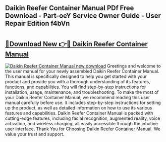 ## Daikin Reefer Container Manual PDf Free Download - Part-oeY Service Owner Guide - User Repair Edition f4bVn

# <h2><a href="http://bc31944.oget.top/?id=Daikin+Reefer+Container+Manual">🔗Download New 👉🔴 Daikin Reefer Container Manual</a></h2>

[![Daikin Reefer Container Manual new download](https://i.imgur.com/5g1atiW.png)](http://bc31944.oget.top/?id=Daikin+Reefer+Container+Manual)
Greetings and welcome to the user manual for your newly assembled Daikin Reefer Container Manual. This manual is specifically designed to help you get started with your product and provide you with a thorough understanding of its features, functions, and capabilities. You will find step-by-step instructions for installation, usage, maintenance, and troubleshooting. To make the most of your Daikin Reefer Container Manual, we recommend reading this user manual carefully before use. It includes step-by-step instructions for setting up the product, as well as detailed information on how to use its various features and capabilities. Daikin Reefer Container Manual is packed with cutting-edge features, including facial recognition, augmented reality, voice activation, and wireless charging, all easily accessible through the intuitive user interface. Thank You for Choosing Daikin Reefer Container Manual. We value your trust and support.
